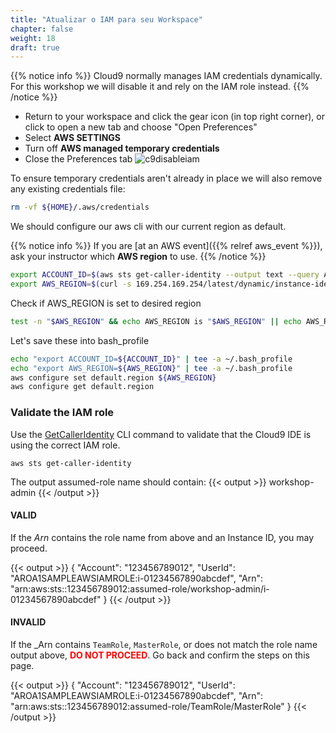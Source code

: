 ```yaml
---
title: "Atualizar o IAM para seu Workspace"
chapter: false
weight: 18
draft: true
---
```


{{% notice info %}}
Cloud9 normally manages IAM credentials dynamically. For this workshop we will disable it and rely on the IAM role instead.
{{% /notice %}}

- Return to your workspace and click the gear icon (in top right corner), or click to open a new tab and choose "Open Preferences"
- Select **AWS SETTINGS**
- Turn off **AWS managed temporary credentials**
- Close the Preferences tab
![c9disableiam](/images/c9disableiam.png)

To ensure temporary credentials aren't already in place we will also remove
any existing credentials file:
```sh
rm -vf ${HOME}/.aws/credentials
```

We should configure our aws cli with our current region as default.

{{% notice info %}}
If you are [at an AWS event]({{% relref aws_event %}}), ask your instructor which **AWS region** to use.
{{% /notice %}}

```sh
export ACCOUNT_ID=$(aws sts get-caller-identity --output text --query Account)
export AWS_REGION=$(curl -s 169.254.169.254/latest/dynamic/instance-identity/document | jq -r '.region')
```

Check if AWS_REGION is set to desired region
```sh
test -n "$AWS_REGION" && echo AWS_REGION is "$AWS_REGION" || echo AWS_REGION is not set
```
 
Let's save these into bash_profile
```sh
echo "export ACCOUNT_ID=${ACCOUNT_ID}" | tee -a ~/.bash_profile
echo "export AWS_REGION=${AWS_REGION}" | tee -a ~/.bash_profile
aws configure set default.region ${AWS_REGION}
aws configure get default.region
```

### Validate the IAM role

Use the [GetCallerIdentity](https://docs.aws.amazon.com/cli/latest/reference/sts/get-caller-identity.html) CLI command to validate that the Cloud9 IDE is using the correct IAM role.

```
aws sts get-caller-identity

```

<!--
First, get the IAM role name from the AWS CLI.
```bash
INSTANCE_PROFILE_NAME=`basename $(aws ec2 describe-instances --filters Name=tag:Name,Values=aws-cloud9-${C9_PROJECT}-${C9_PID} | jq -r '.Reservations[0].Instances[0].IamInstanceProfile.Arn' | awk -F "/" "{print $2}")`
aws iam get-instance-profile --instance-profile-name $INSTANCE_PROFILE_NAME --query "InstanceProfile.Roles[0].RoleName" --output text
```
-->

The output assumed-role name should contain:
{{< output >}}
workshop-admin
{{< /output >}}

#### VALID

If the _Arn_ contains the role name from above and an Instance ID, you may proceed.

{{< output >}}
{
    "Account": "123456789012",
    "UserId": "AROA1SAMPLEAWSIAMROLE:i-01234567890abcdef",
    "Arn": "arn:aws:sts::123456789012:assumed-role/workshop-admin/i-01234567890abcdef"
}
{{< /output >}}

#### INVALID

If the _Arn contains `TeamRole`, `MasterRole`, or does not match the role name output above, <span style="color: red;">**DO NOT PROCEED**</span>. Go back and confirm the steps on this page.

{{< output >}}
{
    "Account": "123456789012",
    "UserId": "AROA1SAMPLEAWSIAMROLE:i-01234567890abcdef",
    "Arn": "arn:aws:sts::123456789012:assumed-role/TeamRole/MasterRole"
}
{{< /output >}}
